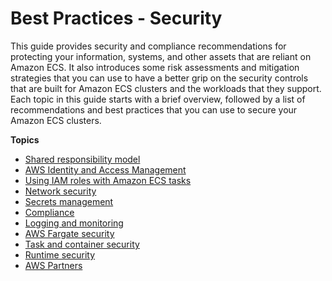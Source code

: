 # Best Practices \- Security<a name="security"></a>

This guide provides security and compliance recommendations for protecting your information, systems, and other assets that are reliant on Amazon ECS\. It also introduces some risk assessments and mitigation strategies that you can use to have a better grip on the security controls that are built for Amazon ECS clusters and the workloads that they support\. Each topic in this guide starts with a brief overview, followed by a list of recommendations and best practices that you can use to secure your Amazon ECS clusters\.

**Topics**
+ [Shared responsibility model](security-shared.md)
+ [AWS Identity and Access Management](security-iam.md)
+ [Using IAM roles with Amazon ECS tasks](security-iam-roles.md)
+ [Network security](security-network.md)
+ [Secrets management](security-secrets-management.md)
+ [Compliance](security-compliance.md)
+ [Logging and monitoring](security-logging-and-monitoring.md)
+ [AWS Fargate security](security-fargate.md)
+ [Task and container security](security-tasks-containers.md)
+ [Runtime security](security-runtime.md)
+ [AWS Partners](security-partners.md)